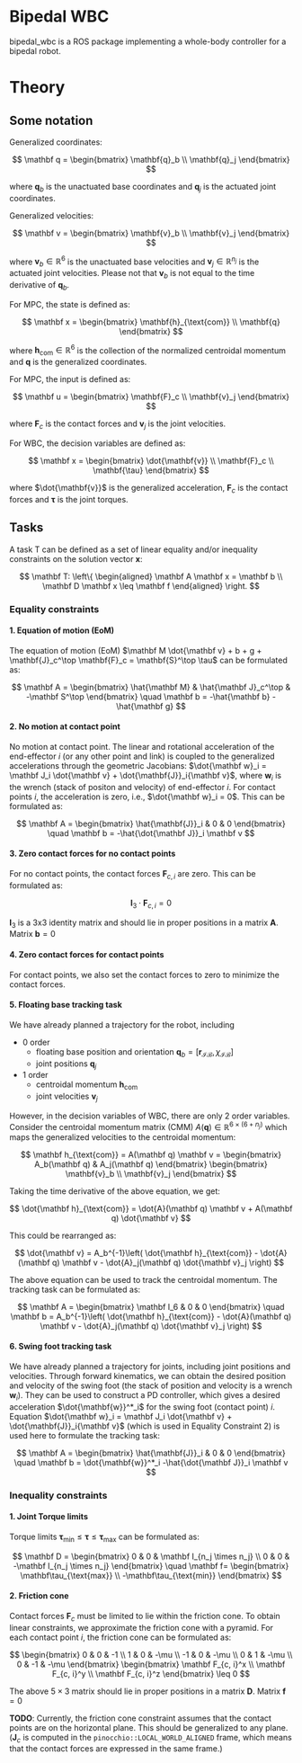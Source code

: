 # Bipedal WBC

bipedal_wbc is a ROS package implementing a whole-body controller for a bipedal robot.

# Theory
## Some notation
Generalized coordinates:

$$
\mathbf q = \begin{bmatrix} 
        \mathbf{q}_b \\
        \mathbf{q}_j
    \end{bmatrix}
$$

where $\mathbf{q}_b$ is the unactuated base coordinates and $\mathbf{q}_j$ is the actuated joint coordinates.

Generalized velocities:

$$
\mathbf v = \begin{bmatrix} 
        \mathbf{v}_b \\
        \mathbf{v}_j
    \end{bmatrix}
$$

where $\mathbf{v}_b\in \mathbb R^6$ is the unactuated base velocities and $\mathbf{v}_j\in \mathbb R^{n_j}$ is the actuated joint velocities. Please not that $\mathbf{v}_b$ is not equal to the time derivative of $\mathbf{q}_b$.

For MPC, the state is defined as:

$$
\mathbf x = \begin{bmatrix} 
        \mathbf{h}_{\text{com}} \\
        \mathbf{q}
    \end{bmatrix}
$$

where $\mathbf{h}_{\text{com}}\in \mathbb R^6$ is the collection of the normalized centroidal momentum and $\mathbf{q}$ is the generalized coordinates.

For MPC, the input is defined as:

$$
\mathbf u = \begin{bmatrix} 
        \mathbf{F}_c \\
        \mathbf{v}_j
    \end{bmatrix}
$$

where $\mathbf{F}_c$ is the contact forces and $\mathbf{v}_j$ is the joint velocities.

For WBC, the decision variables are defined as:

$$
\mathbf x = \begin{bmatrix} 
        \dot{\mathbf{v}} \\
        \mathbf{F}_c \\
        \mathbf{\tau}
    \end{bmatrix}
$$

where $\dot{\mathbf{v}}$ is the generalized acceleration, $\mathbf{F}_c$ is the contact forces and $\mathbf{\tau}$ is the joint torques.



## Tasks

A task T can be defined as a set of linear equality and/or inequality constraints on the solution vector $\mathbf x$:

$$
\mathbf T: \left\{ 
    \begin{aligned}
        \mathbf A \mathbf x = \mathbf b \\
        \mathbf D \mathbf x \leq \mathbf f
    \end{aligned}
    \right.
$$

### Equality constraints

#### 1. Equation of motion (EoM)
The equation of motion (EoM) $\mathbf M \dot{\mathbf v} + b + g + \mathbf{J}_c^\top \mathbf{F}_c = \mathbf{S}^\top \tau$ can be formulated as:

$$
\mathbf A = \begin{bmatrix}
        \hat{\mathbf M} & \hat{\mathbf J}_c^\top & -\mathbf S^\top 
    \end{bmatrix}
\quad
\mathbf b = -\hat{\mathbf b} - \hat{\mathbf g}
$$

#### 2. No motion at contact point
No motion at contact point. The linear and rotational acceleration of the end-effector $i$ (or any other point and link) is coupled to the generalized accelerations through the geometric Jacobians: $\dot{\mathbf w}_i = \mathbf J_i \dot{\mathbf v} + \dot{\mathbf{J}}_i{\mathbf v}$, where $\mathbf{w}_i$ is the wrench (stack of positon and velocity) of end-effector $i$. For contact points $i$, the acceleration is zero, i.e., $\dot{\mathbf w}_i = 0$. This can be formulated as:

$$
\mathbf A = \begin{bmatrix}
        \hat{\mathbf{J}}_i & 0 & 0
    \end{bmatrix}
\quad
\mathbf b = -\hat{\dot{\mathbf J}}_i \mathbf v
$$

#### 3. Zero contact forces for no contact points
For no contact points, the contact forces $\mathbf F_{c, i}$ are zero. This can be formulated as:

$$
\mathbf I_3 \cdot \mathbf F_{c, i} = 0
$$

$\mathbf I_3$ is a 3x3 identity matrix and should lie in proper positions in a matrix $\mathbf A$. Matrix $\mathbf b = 0$

#### 4. Zero contact forces for contact points
For contact points, we also set the contact forces to zero to minimize the contact forces.

#### 5. Floating base tracking task
We have already planned a trajectory for the robot, including
* 0 order 
    * floating base position and orientation $\mathbf q_b = [\mathbf r_{\mathcal I \mathcal B}, \chi_{\mathcal I \mathcal B}]$
    * joint positions $\mathbf q_j$
* 1 order
    * centroidal momentum $\mathbf h_{\text{com}}$ 
    * joint velocities $\mathbf v_j$

However, in the decision variables of WBC, there are only 2 order variables. Consider the centroidal momentum matrix (CMM) $A(\mathbf q) \in \mathbb R^{6\times (6+n_j)}$ which maps the generalized velocities to the centroidal momentum: 

$$
\mathbf h_{\text{com}} = A(\mathbf q) \mathbf v = 
\begin{bmatrix}
A_b(\mathbf q) & A_j(\mathbf q)
\end{bmatrix}
\begin{bmatrix}
    \mathbf{v}_b \\
    \mathbf{v}_j
\end{bmatrix}
$$

<!-- This could be rearranged as:
$$
\mathbf v_b = A_b^{-1}(\mathbf q) 
\begin{bmatrix}
\mathbf h_{\text{com}} -  A_j(\mathbf q) \mathbf v_j
\end{bmatrix}
$$ -->

Taking the time derivative of the above equation, we get:

$$
\dot{\mathbf h}_{\text{com}} = \dot{A}(\mathbf q) \mathbf v + A(\mathbf q) \dot{\mathbf v}
$$

This could be rearranged as:

$$
\dot{\mathbf v} = A_b^{-1}\left(
    \dot{\mathbf h}_{\text{com}} - \dot{A}(\mathbf q) \mathbf v - \dot{A}_j(\mathbf q) \dot{\mathbf v}_j
\right)
$$

The above equation can be used to track the centroidal momentum. The tracking task can be formulated as:

$$
\mathbf A = \begin{bmatrix}
    \mathbf I_6 & 0 & 0 
\end{bmatrix}
\quad
\mathbf b =  A_b^{-1}\left(
    \dot{\mathbf h}_{\text{com}} - \dot{A}(\mathbf q) \mathbf v - \dot{A}_j(\mathbf q) \dot{\mathbf v}_j
\right)
$$

#### 6. Swing foot tracking task
We have already planned a trajectory for joints, including joint positions and velocities. Through forward kinematics, we can obtain the desired position and velocity of the swing foot (the stack of position and velocity is a wrench $\mathbf{w}_i$). They can be used to construct a PD controller, which gives a desired acceleration $\dot{\mathbf{w}}^*_i$ for the swing foot (contact point) $i$. Equation $\dot{\mathbf w}_i = \mathbf J_i \dot{\mathbf v} + \dot{\mathbf{J}}_i{\mathbf v}$ (which is used in Equality Constraint 2) is used here to formulate the tracking task: 

$$
\mathbf A = \begin{bmatrix}
        \hat{\mathbf{J}}_i & 0 & 0
    \end{bmatrix}
\quad
\mathbf b = \dot{\mathbf{w}}^*_i -\hat{\dot{\mathbf J}}_i \mathbf v
$$

### Inequality constraints

#### 1. Joint Torque limits

Torque limits $\mathbf\tau_{\min} \le\mathbf{\tau}\le\mathbf\tau_{\max}$ can be formulated as:

$$
\mathbf D = \begin{bmatrix}
        0 & 0 & \mathbf I_{n_j \times n_j} \\
        0 & 0 & -\mathbf I_{n_j \times n_j}
    \end{bmatrix}
\quad
\mathbf f= \begin{bmatrix}
        \mathbf\tau_{\text{max}} \\
        -\mathbf\tau_{\text{min}}
    \end{bmatrix}
$$

#### 2. Friction cone

Contact forces $\mathbf{F}_c$ must be limited to lie within the friction cone. To obtain linear constraints, we approximate the friction cone with a pyramid. For each contact point $i$, the friction cone can be formulated as:

$$
\begin{bmatrix}
        0 & 0 & -1 \\
        1 & 0 & -\mu \\
        -1 & 0 & -\mu \\
        0 & 1 & -\mu \\
        0 & -1 & -\mu
    \end{bmatrix} 
    \begin{bmatrix}
        \mathbf F_{c, i}^x \\ 
        \mathbf F_{c, i}^y \\
        \mathbf F_{c, i}^z
    \end{bmatrix} \leq 0
$$

The above $5\times 3$ matrix should lie in proper positions in a matrix $\mathbf D$. Matrix $\mathbf f = 0$

**TODO**: Currently, the friction cone constraint assumes that the contact points are on the horizontal plane. This should be generalized to any plane. ($\mathbf J_c$ is computed in the `pinocchio::LOCAL_WORLD_ALIGNED` frame, which means that the contact forces are expressed in the same frame.)
